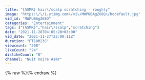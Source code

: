 ```yaml
---
title: "{ASMR} hair\/scalp scratching - roughly"
image: "https:\/\/i.ytimg.com\/vi\/MWPUBAgZ68Q\/hqdefault.jpg"
vid_id: "MWPUBAgZ68Q"
categories: "Entertainment"
tags: ["{ASMR}","hair\/scalp","scratching"]
date: "2021-11-28T04:05:28+03:00"
vid_date: "2021-11-27T22:00:11Z"
duration: "PT18M23S"
viewcount: "208"
likeCount: "24"
dislikeCount: "0"
channel: "Nuit noire Asmr"
---
```

{% raw %}{% endraw %}
